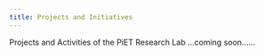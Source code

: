 ```yaml
---
title: Projects and Initiatives
---
```

Projects and Activities of the PiET Research Lab
...coming soon......